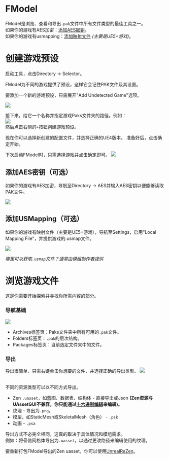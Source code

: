 # FModel
FModel是浏览、查看和导出`.pak`文件中所有文件类型的最佳工具之一。
<br>
如果你的游戏有AES加密：[添加AES密钥](#adding-aes-key-optional)。<br>
如果你的游戏有usmapping：[添加映射文件](#adding-usmapping-optional) _(主要是UE5+游戏)_。

# 创建游戏预设
启动工具，点击Directory -> Selector。

FModel为不同的游戏提供了预设，这样它会记住PAK文件及其设置。

要添加一个新的游戏预设，只需展开"Add Undetected Game"选项。

![](/Media/fmodel_1.png)

接下来，给它一个名称并指定游戏Paks文件夹的路径。例如：<br>
![](/Media/fmodel_2.png)<br>
然后点击右侧的`+`按钮创建游戏预设。

现在你可以选择新创建的配置文件，并选择正确的UE4版本。
准备好后，点击确定开始。

下次启动FModel时，只需选择游戏并点击确定即可。
![](/Media/fmodel_3.png)

## 添加AES密钥（可选）
如果你的游戏有AES加密，导航至Directory -> AES并输入AES密钥以便能够读取PAK文件。

![](/Media/fmodel_4.png)

## 添加USMapping（可选）
如果你的游戏有映射文件（主要是UE5+游戏），导航至Settings，启用"Local Mapping File"，并提供游戏的.usmap文件。

![](/Media/fmodel_usmapping.png)

_哪里可以获取`.usmap`文件？通常由模组制作者提供_

# 浏览游戏文件
这是你需要开始探索并寻找你所需内容的部分。

### 导航基础
![](/Media/fmodel_5.png) <br>

- Archives标签页：Paks文件夹中所有可用的`.pak`文件。
- Folders标签页：`.pak`的层次结构。
- Packages标签页：当前选定文件夹中的文件。

### 导出 
导出很简单，只需右键单击你想要的文件，并选择正确的导出类型。
![](/Media/fmodel_6.png)<br>

<br>
不同的资源类型可以以不同方式导出。<br>

- Zen `.uasset`，如蓝图、数据表、结构体 - 直接导出或Json **(Zen资源与UAssetGUI不兼容，你只能通过[十六进制编辑](../BasicModding/HexEditing.md)来编辑)**。
- 纹理 - 导出为`.png`。
- 模型，如StaticMesh或SkeletalMesh（角色） - `.psk`
- 动画 - `.psa`

导出方式不必完全相同，这真的取决于具体情况和模组需求。
<br>
例如：将骨骼网格体导出为`.uasset`，以通过更改路径来编辑使用的纹理。

要重新打包FModel导出的Zen uasset，你可以使用[UnrealReZen](../BasicModding/IoStorePacking.md)。
